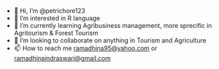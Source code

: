 - 👋 Hi, I’m @petrichore123
- 👀 I’m interested in R language
- 🌱 I’m currently learning Agribusiness management, more sprecific in Agritourism & Forest Tourism
- 💞️ I’m looking to collaborate on anything in Tourism and Agriculture
- 📫 How to reach me ramadhina95@yahoo.com or ramadhinaindraswari@gmail.com

<!---
petrichore123/petrichore123 is a ✨ special ✨ repository because its `README.md` (this file) appears on your GitHub profile.
You can click the Preview link to take a look at your changes.
--->
